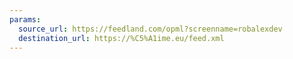 ```yaml
---
params:
  source_url: https://feedland.com/opml?screenname=robalexdev
  destination_url: https://%C5%A1ime.eu/feed.xml
---
```

